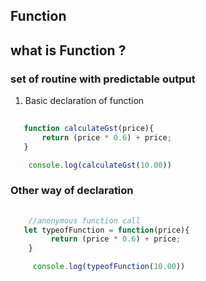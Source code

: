 ## Function
## what is Function ?
### set of routine with predictable output

1. Basic declaration of function
```javascript 
    
   function calculateGst(price){
       return (price * 0.6) + price;
   }

    console.log(calculateGst(10.00))
```

### Other way of declaration

```javascript 
    
    //anonymous function call
   let typeofFunction = function(price){
         return (price * 0.6) + price;
    }

     console.log(typeofFunction(10.00))

```
